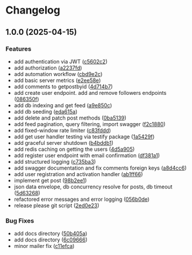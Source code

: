 # Changelog

## 1.0.0 (2025-04-15)


### Features

* add authentication via JWT ([c5602c2](https://github.com/shimkek/GO-Social-Network/commit/c5602c29109e7e1d08ff1a9aee8d37a74f0024a5))
* add authorization ([a2237fd](https://github.com/shimkek/GO-Social-Network/commit/a2237fdea2e01e10beed599e22d3ebd0843592df))
* add automation workflow ([cbd9e2c](https://github.com/shimkek/GO-Social-Network/commit/cbd9e2c3523700118f48bde3a6ec03425f900abc))
* add basic server metrics ([e2ee58e](https://github.com/shimkek/GO-Social-Network/commit/e2ee58ed7b91a62f144faa55994566d643454879))
* add comments to getpostbyid ([4d714b7](https://github.com/shimkek/GO-Social-Network/commit/4d714b703063d7831ed61ee29b5bafcd0d460660))
* add create user endpoint. add and remove followers endpoints ([086350f](https://github.com/shimkek/GO-Social-Network/commit/086350fb46336228d54382460913adbae06180fa))
* add db indexing and get feed ([a9e850c](https://github.com/shimkek/GO-Social-Network/commit/a9e850cd055e3144cba92ffdbd988c3095f0d999))
* add db seeding ([eda615a](https://github.com/shimkek/GO-Social-Network/commit/eda615a36f64104252640346f341cdace3c6ccbd))
* add delete and patch post methods ([0ba5139](https://github.com/shimkek/GO-Social-Network/commit/0ba5139717dc40bc04abd7125e21dae9032e1491))
* add feed pagination, query filtering, import swagger ([f2c1880](https://github.com/shimkek/GO-Social-Network/commit/f2c1880deef3da6d0365d7117c25efdffe9f5720))
* add fixed-window rate limiter ([c83fddd](https://github.com/shimkek/GO-Social-Network/commit/c83fdddf0c6c0e96abd58aaaa61bc544cfb6b90e))
* add get user handler testing via testify package ([1a5429f](https://github.com/shimkek/GO-Social-Network/commit/1a5429f0cbd5cc8e62b1e58755714c63ac46652e))
* add graceful server shutdown ([b4bddb1](https://github.com/shimkek/GO-Social-Network/commit/b4bddb1616ce294c40af324a8d9a1ea24c6ba35d))
* add redis caching on getting the users ([4d5a905](https://github.com/shimkek/GO-Social-Network/commit/4d5a9051a42c49a5d89ebbed084c694185f7d3bd))
* add register user endpoint with email confirmation ([df381a1](https://github.com/shimkek/GO-Social-Network/commit/df381a1ed5b2dc1ffb317c3376c2e809a067c4fc))
* add structured logging ([c735ba3](https://github.com/shimkek/GO-Social-Network/commit/c735ba3a6b7224fb318c8ce2be50ecbd986f6138))
* add swagger documentation and fix comments foreign keys ([a8d4cc6](https://github.com/shimkek/GO-Social-Network/commit/a8d4cc6da812fa54e1f8e356d290d912d062380d))
* add user registration and activation handler ([ab1ff66](https://github.com/shimkek/GO-Social-Network/commit/ab1ff66f42015c55cb654e8cd13f0dbe7259e572))
* implement get post ([98b2ee1](https://github.com/shimkek/GO-Social-Network/commit/98b2ee17a2427669a1380addffc5a20ac290cb50))
* json data envelope, db concurrency resolve for posts, db timeout ([5d63268](https://github.com/shimkek/GO-Social-Network/commit/5d632685f6c65b1d2abda0be10815c5272090515))
* refactored error messages and error logging ([056b0de](https://github.com/shimkek/GO-Social-Network/commit/056b0de3099ceb8fef3513e184dee5a6268d33fd))
* release please git script ([2ed0e23](https://github.com/shimkek/GO-Social-Network/commit/2ed0e234d1dc1c5342d68d91e92a8d32ed6814bf))


### Bug Fixes

* add docs directory ([50b405a](https://github.com/shimkek/GO-Social-Network/commit/50b405abf4d7ccd11e70441028c7ace3d6a9df5c))
* add docs directory ([6c09666](https://github.com/shimkek/GO-Social-Network/commit/6c0966668793b80e73de82f1f17619c55d024820))
* minor mailer fix ([c11efca](https://github.com/shimkek/GO-Social-Network/commit/c11efca678c563ef3400e5208a9db254cb34bb14))
